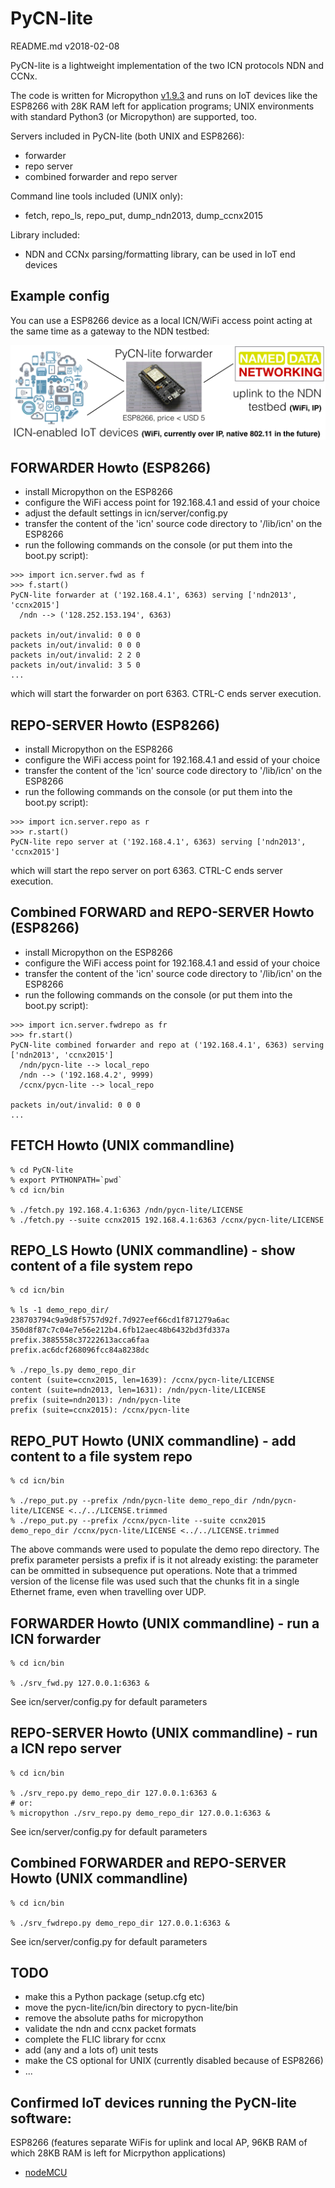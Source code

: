 # PyCN-lite

README.md v2018-02-08

PyCN-lite is a lightweight implementation of the two ICN protocols
NDN and CCNx.

The code is written for Micropython
[v1.9.3](http://docs.micropython.org/en/v1.9.3/pyboard/) and runs on
IoT devices like the ESP8266 with 28K RAM left for application
programs; UNIX environments with standard Python3 (or Micropython) are
supported, too.

Servers included in PyCN-lite (both UNIX and ESP8266):
* forwarder
* repo server
* combined forwarder and repo server

Command line tools included (UNIX only):
* fetch, repo_ls, repo_put, dump_ndn2013, dump_ccnx2015

Library included:
* NDN and CCNx parsing/formatting library, can be used in IoT end devices

## Example config

You can use a ESP8266 device as a local ICN/WiFi access point
acting at the same time as a gateway to the NDN testbed:

![PyCN config](doc/PyCN-config.png "PyCN as an IoT gateway")


## FORWARDER Howto (ESP8266)

* install Micropython on the ESP8266
* configure the WiFi access point for 192.168.4.1 and essid of your choice
* adjust the default settings in icn/server/config.py
* transfer the content of the 'icn' source code directory to '/lib/icn' on the ESP8266
* run the following commands on the console (or put them into the boot.py script):
```
>>> import icn.server.fwd as f
>>> f.start()
PyCN-lite forwarder at ('192.168.4.1', 6363) serving ['ndn2013', 'ccnx2015']
  /ndn --> ('128.252.153.194', 6363)

packets in/out/invalid: 0 0 0
packets in/out/invalid: 0 0 0
packets in/out/invalid: 2 2 0
packets in/out/invalid: 3 5 0
...
```
which will start the forwarder on port 6363. CTRL-C ends server execution.


## REPO-SERVER Howto (ESP8266)

* install Micropython on the ESP8266
* configure the WiFi access point for 192.168.4.1 and essid of your choice
* transfer the content of the 'icn' source code directory to '/lib/icn' on the ESP8266
* run the following commands on the console (or put them into the boot.py script):
```
>>> import icn.server.repo as r
>>> r.start()
PyCN-lite repo server at ('192.168.4.1', 6363) serving ['ndn2013', 'ccnx2015']
```
which will start the repo server on port 6363. CTRL-C ends server execution.


## Combined FORWARD and REPO-SERVER Howto (ESP8266)

* install Micropython on the ESP8266
* configure the WiFi access point for 192.168.4.1 and essid of your choice
* transfer the content of the 'icn' source code directory to '/lib/icn' on the ESP8266
* run the following commands on the console (or put them into the boot.py script):
```
>>> import icn.server.fwdrepo as fr
>>> fr.start()
PyCN-lite combined forwarder and repo at ('192.168.4.1', 6363) serving ['ndn2013', 'ccnx2015']
  /ndn/pycn-lite --> local_repo
  /ndn --> ('192.168.4.2', 9999)
  /ccnx/pycn-lite --> local_repo

packets in/out/invalid: 0 0 0
...
```

## FETCH Howto (UNIX commandline)
```
% cd PyCN-lite
% export PYTHONPATH=`pwd`
% cd icn/bin

% ./fetch.py 192.168.4.1:6363 /ndn/pycn-lite/LICENSE
% ./fetch.py --suite ccnx2015 192.168.4.1:6363 /ccnx/pycn-lite/LICENSE
```

## REPO_LS Howto (UNIX commandline) - show content of a file system repo
```
% cd icn/bin

% ls -1 demo_repo_dir/
238703794c9a9d8f5757d92f.7d927eef66cd1f871279a6ac
350d8f87c7c04e7e56e212b4.6fb12aec48b6432bd3fd337a
prefix.3885558c37222613acca6faa
prefix.ac6dcf268096fcc84a8238dc

% ./repo_ls.py demo_repo_dir
content (suite=ccnx2015, len=1639): /ccnx/pycn-lite/LICENSE
content (suite=ndn2013, len=1631): /ndn/pycn-lite/LICENSE
prefix (suite=ndn2013): /ndn/pycn-lite
prefix (suite=ccnx2015): /ccnx/pycn-lite
```

## REPO_PUT Howto (UNIX commandline) - add content to a file system repo
```
% cd icn/bin

% ./repo_put.py --prefix /ndn/pycn-lite demo_repo_dir /ndn/pycn-lite/LICENSE <../../LICENSE.trimmed 
% ./repo_put.py --prefix /ccnx/pycn-lite --suite ccnx2015 demo_repo_dir /ccnx/pycn-lite/LICENSE <../../LICENSE.trimmed
```

The above commands were used to populate the demo repo directory. The
prefix parameter persists a prefix if is it not already existing: the
parameter can be ommitted in subsequence put operations. Note that
a trimmed version of the license file was used such that the chunks fit
in a single Ethernet frame, even when travelling over UDP.


## FORWARDER Howto (UNIX commandline) - run a ICN forwarder

```
% cd icn/bin

% ./srv_fwd.py 127.0.0.1:6363 &
```
See icn/server/config.py for default parameters


## REPO-SERVER Howto (UNIX commandline) - run a ICN repo server

```
% cd icn/bin

% ./srv_repo.py demo_repo_dir 127.0.0.1:6363 &
# or:
% micropython ./srv_repo.py demo_repo_dir 127.0.0.1:6363 &
```
See icn/server/config.py for default parameters


## Combined FORWARDER and REPO-SERVER Howto (UNIX commandline)

```
% cd icn/bin

% ./srv_fwdrepo.py demo_repo_dir 127.0.0.1:6363 &
```
See icn/server/config.py for default parameters


## TODO

* make this a Python package (setup.cfg etc)
* move the pycn-lite/icn/bin directory to pycn-lite/bin
* remove the absolute paths for micropython
* validate the ndn and ccnx packet formats
* complete the FLIC library for ccnx
* add (any and a lots of) unit tests
* make the CS optional for UNIX (currently disabled because of ESP8266)
* ...

## Confirmed IoT devices running the PyCN-lite software:

ESP8266 (features separate WiFis for uplink and local AP, 96KB RAM of
which 28KB RAM is left for Micrpython applications)
* [nodeMCU](http://nodemcu.com/index_en.html)
